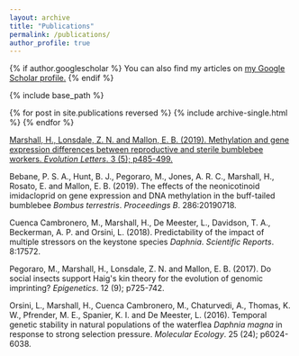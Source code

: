 ```yaml
---
layout: archive
title: "Publications"
permalink: /publications/
author_profile: true
---
```


{% if author.googlescholar %}
  You can also find my articles on <u><a href="{{author.googlescholar}}">my Google Scholar profile</a>.</u>
{% endif %}

{% include base_path %}

{% for post in site.publications reversed %}
  {% include archive-single.html %}
{% endfor %}

[Marshall, H., Lonsdale, Z. N. and Mallon, E. B. (2019). Methylation and gene expression differences between reproductive and sterile bumblebee workers. *Evolution Letters*. 3 (5); p485-499.](https://doi.org/10.1002/evl3.129)

Bebane, P. S. A., Hunt, B. J., Pegoraro, M., Jones, A. R. C., Marshall, H., Rosato, E. and Mallon, E. B. (2019). The effects of the neonicotinoid imidacloprid on gene expression and DNA methylation in the buff-tailed bumblebee *Bombus terrestris*. *Proceedings B*. 286:20190718.

Cuenca Cambronero, M., Marshall, H., De Meester, L., Davidson, T. A., Beckerman, A. P. and Orsini, L. (2018). Predictability of the impact of multiple stressors on the keystone species *Daphnia*. *Scientific Reports*. 8:17572.

Pegoraro, M., Marshall, H., Lonsdale, Z. N. and Mallon, E. B. (2017). Do social insects support Haig's kin theory for the evolution of genomic imprinting? *Epigenetics*. 12 (9); p725-742.

Orsini, L., Marshall, H., Cuenca Cambronero, M., Chaturvedi, A., Thomas, K. W., Pfrender, M. E., Spanier, K. I. and De Meester, L. (2016). Temporal genetic stability in natural populations of the waterflea *Daphnia magna* in response to strong selection pressure. *Molecular Ecology*. 25 (24); p6024-6038.
